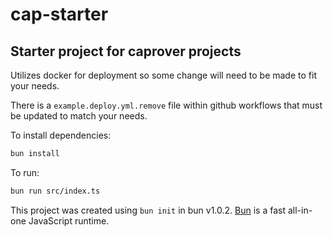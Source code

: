 # cap-starter

## Starter project for caprover projects

Utilizes docker for deployment so some change will need to be made to fit your needs.

There is a `example.deploy.yml.remove` file within github workflows that must be updated to match your needs.

To install dependencies:

```bash
bun install
```

To run:

```bash
bun run src/index.ts
```

This project was created using `bun init` in bun v1.0.2. [Bun](https://bun.sh) is a fast all-in-one JavaScript runtime.
